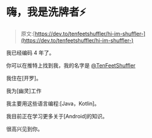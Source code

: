 # 嗨，我是洗牌者⚡

> 原文:[https://dev.to/tenfeetshuffler/hi-im-shuffler-](https://dev.to/tenfeetshuffler/hi-im-shuffler-)

我已经编码 4 年了。

你可以在推特上找到我，我的名字是 [@TenFeetShuffler](https://twitter.com/TenFeetShuffler)

我住在[开罗]。

我为[幽灵]工作

我主要用这些语言编程:[Java，Kotlin]。

我目前正在学习更多关于[Android]的知识。

很高兴见到你。